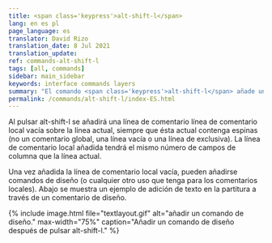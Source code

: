 ```yaml
---
title: <span class='keypress'>alt-shift-l</span>
lang: en es pl
page_language: es
translator: David Rizo
translation_date: 8 Jul 2021
translation_update:
ref: commands-alt-shift-l
tags: [all, commands]
sidebar: main_sidebar
keywords: interface commands layers
summary: "El comando <span class='keypress'>alt-shift-l</span> añade un comentario local vacío en la línea superior a la actual en el editor de texto."
permalink: /commands/alt-shift-l/index-ES.html
---
```


Al pulsar <span class="keypress">alt-shift-l</span> se añadirá una línea de comentario
línea de comentario local vacía sobre la línea actual, siempre que ésta
actual contenga espinas (no un comentario global, una línea vacía o una línea de
exclusiva). La línea de comentario local añadida tendrá el mismo
número de campos de columna que la línea actual.

Una vez añadida la línea de comentario local vacía, pueden añadirse comandos de diseño
(o cualquier otro uso que tenga para los comentarios locales).  Abajo
se muestra un ejemplo de adición de texto en la partitura a través de un comentario de diseño.



{% include image.html
	file="textlayout.gif"
	alt="añadir un comando de diseño."
	max-width="75%"
	caption="Añadir un comando de diseño después de pulsar alt-shift-l."
%}


